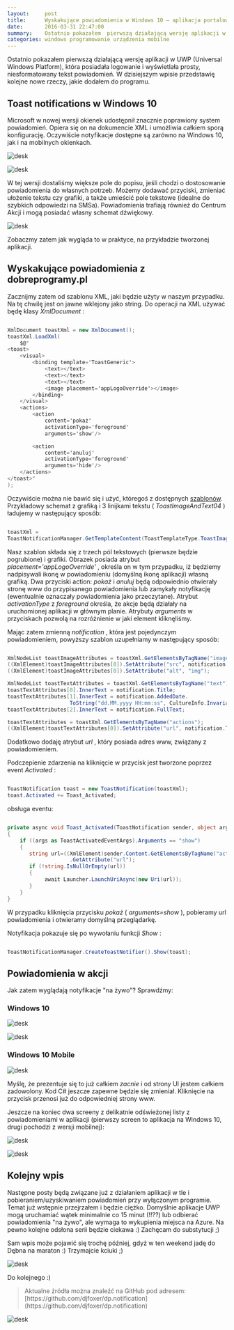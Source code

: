 ```yaml
---
layout:     post
title:      Wyskakujące powiadomienia w Windows 10 — aplikacja portalowa w UWP
date:       2016-03-31 22:47:00
summary:    Ostatnio pokazałem  pierwszą działającą wersję aplikacji w UWP (Universal Windows Platform), która posiadała logowanie i wyświetlała prosty, niesformatowany tekst powiadomień. W dzisiejszym wpisie przedstawię kolejne nowe rzeczy, jakie dodałem do programu.Toast notifications w Windows 10Microsoft w ...
categories: windows programowanie urządzenia mobilne
---
```




Ostatnio pokazałem  pierwszą działającą wersję aplikacji w UWP (Universal Windows Platform), która posiadała logowanie i wyświetlała prosty, niesformatowany tekst powiadomień. W dzisiejszym wpisie przedstawię kolejne nowe rzeczy, jakie dodałem do programu.




## Toast notifications w Windows 10


Microsoft w nowej wersji okienek udostępnił znacznie poprawiony system powiadomień. Opiera się on na dokumencie XML i umożliwia całkiem sporą konfigurację. Oczywiście notyfikacje dostępne są zarówno na Windows 10, jak i na mobilnych okienkach. 



![desk](https://raw.githubusercontent.com/djfoxer/djfoxer.github.io/master/_img/2016-3-31-_48_/g_-_608x405_-_-_71904x20160331222300_1.png)




![desk](https://raw.githubusercontent.com/djfoxer/djfoxer.github.io/master/_img/2016-3-31-_48_/g_-_608x405_-_-_71904x20160331222300_2.png)



W tej wersji dostaliśmy większe pole do popisu, jeśli chodzi o dostosowanie powiadomienia do własnych potrzeb. Możemy dodawać przyciski, zmieniać ułożenie tekstu czy grafiki, a także umieścić pole tekstowe (idealne do szybkich odpowiedzi na SMSa). Powiadomienia trafiają również do Centrum Akcji i mogą posiadać własny schemat dźwiękowy.



![desk](https://raw.githubusercontent.com/djfoxer/djfoxer.github.io/master/_img/2016-3-31-_48_/g_-_608x405_-_-_71904x20160331222300_3.png)



Zobaczmy zatem jak wygląda to w praktyce, na przykładzie tworzonej aplikacji.



## Wyskakujące powiadomienia z dobreprogramy.pl



Zacznijmy zatem od szablonu XML, jaki będzie użyty w naszym przypadku. Na tę chwilę jest on jawne wklejony jako string. Do operacji na XML używać będę klasy  *XmlDocument* :


```csharp

XmlDocument toastXml = new XmlDocument();
toastXml.LoadXml(
    $@"
<toast>
    <visual>
        <binding template='ToastGeneric'>
            <text></text>
            <text></text>
            <text></text>
            <image placement='appLogoOverride'></image>
        </binding>
    </visual>
    <actions>
        <action
            content='pokaż'
            activationType='foreground'
            arguments='show'/>

        <action
            content='anuluj'
            activationType='foreground'
            arguments='hide'/>
    </actions>
</toast>"
);

```



Oczywiście można nie bawić się i użyć, któregoś z dostępnych [szablonów](https://msdn.microsoft.com/en-us/library/windows/apps/windows.ui.notifications.toasttemplatetype). Przykładowy schemat z grafiką i 3 linijkami tekstu ( *ToastImageAndText04* ) ładujemy w następujący sposób:


```csharp

toastXml = 
ToastNotificationManager.GetTemplateContent(ToastTemplateType.ToastImageAndText04);

```


Nasz szablon składa się z trzech pól tekstowych (pierwsze będzie pogrubione) i grafiki. Obrazek posiada atrybut   *placement='appLogoOverride'* , określa on w tym przypadku, iż będziemy nadpisywali ikonę w powiadomieniu (domyślną ikonę aplikacji) własną grafiką. Dwa przyciski action:  *pokaż*  i  *anuluj*  będą odpowiednio otwierały stronę www do przypisanego powiadomienia lub zamykały notyfikację (ewentualnie oznaczały powiadomienia jako przeczytane). Atrybut  *activationType*  z  *foreground*  określa, że akcje będą działały na uruchomionej aplikacji w głównym planie. Atrybuty  *arguments*  w przyciskach pozwolą na rozróżnienie w jaki element kliknęliśmy.

Mając zatem zmienną  *notification* , która jest pojedynczym powiadomieniem, powyższy szablon uzupełniamy w następujący sposób:


```csharp

XmlNodeList toastImageAttributes = toastXml.GetElementsByTagName("image");
((XmlElement)toastImageAttributes[0]).SetAttribute("src", notification.Avatar);
((XmlElement)toastImageAttributes[0]).SetAttribute("alt", "img");

XmlNodeList toastTextAttributes = toastXml.GetElementsByTagName("text");
toastTextAttributes[0].InnerText = notification.Title;
toastTextAttributes[1].InnerText = notification.AddedDate.
                    ToString("dd.MM.yyyy HH:mm:ss", CultureInfo.InvariantCulture);
toastTextAttributes[2].InnerText = notification.FullText;

toastTextAttributes = toastXml.GetElementsByTagName("actions");
((XmlElement)toastTextAttributes[0]).SetAttribute("url", notification.TargetUrl);

```


Dodatkowo dodaję atrybut  *url* , który posiada adres www, związany z powiadomieniem.

Podczepienie zdarzenia na kliknięcie w przycisk jest tworzone poprzez event  *Activated* :


```csharp

ToastNotification toast = new ToastNotification(toastXml);
toast.Activated += Toast_Activated;


```


obsługa eventu:


```csharp

private async void Toast_Activated(ToastNotification sender, object args)
{
    if ((args as ToastActivatedEventArgs).Arguments == "show")
    {
       string url=((XmlElement)sender.Content.GetElementsByTagName("actions").First())
                    .GetAttribute("url");
       if (!string.IsNullOrEmpty(url))
       {
            await Launcher.LaunchUriAsync(new Uri(url));
       }
    }
}

```


W przypadku kliknięcia przycisku  *pokaż*  ( *arguments=show* ), pobieramy url powiadomienia i otwieramy domyślną przeglądarkę.

Notyfikacja pokazuje się po wywołaniu funkcji  *Show* :


```csharp

ToastNotificationManager.CreateToastNotifier().Show(toast);

```




## Powiadomienia w akcji



Jak zatem wyglądają notyfikacje "na żywo"? Sprawdźmy:



### Windows 10





![desk](https://raw.githubusercontent.com/djfoxer/djfoxer.github.io/master/_img/2016-3-31-_48_/g_-_608x405_-_-_71904x20160331222312_2.PNG)





![desk](https://raw.githubusercontent.com/djfoxer/djfoxer.github.io/master/_img/2016-3-31-_48_/g_-_608x405_-_-_71904x20160331223202_0.png)





### Windows 10 Mobile






![desk](https://raw.githubusercontent.com/djfoxer/djfoxer.github.io/master/_img/2016-3-31-_48_/g_-_608x405_-_-_71904x20160331223006_0.png)



Myślę, że prezentuje się to już całkiem  *zacnie*  i od strony UI jestem całkiem zadowolony. Kod C# jeszcze zapewne będzie się zmieniał. Kliknięcie na przycisk przenosi już do odpowiedniej strony www.

Jeszcze na koniec dwa screeny z delikatnie odświeżonej listy z powiadomieniami w aplikacji (pierwszy screen to aplikacja na Windows 10, drugi pochodzi z wersji mobilnej):



![desk](https://raw.githubusercontent.com/djfoxer/djfoxer.github.io/master/_img/2016-3-31-_48_/g_-_608x405_-_-_71904x20160331222312_4.png)





![desk](https://raw.githubusercontent.com/djfoxer/djfoxer.github.io/master/_img/2016-3-31-_48_/g_-_608x405_-_-_71904x20160331222312_1.PNG)





## Kolejny wpis


Następne posty będą związane już z działaniem aplikacji w tle i pobieraniem/uzyskiwaniem powiadomień przy wyłączonym programie. Temat już wstępnie przejrzałem i będzie ciężko. Domyślnie aplikacje UWP mogą uruchamiać wątek minimalnie co 15 minut (!!??) lub odbierać powiadomienia "na żywo", ale wymaga to wykupienia miejsca na Azure. Na pewno kolejne odsłona serii będzie ciekawa :) Zachęcam do substytucji ;) 

Sam wpis może pojawić się trochę później, gdyż w ten weekend jadę do Dębna na maraton :) Trzymajcie kciuki ;)



![desk](https://raw.githubusercontent.com/djfoxer/djfoxer.github.io/master/_img/2016-3-31-_48_/g_-_608x405_-_-_71904x20160331223741_0.png)



Do kolejnego :)


<blockquote>
<p>Aktualne źródła można znaleźć na GitHub pod adresem:
[https://github.com/djfoxer/dp.notification](https://github.com/djfoxer/dp.notification)</p>
</blockquote>


![desk](https://raw.githubusercontent.com/djfoxer/djfoxer.github.io/master/_img/2016-3-31-_48_/g_-_608x405_-_-_71904x20160331222300_0.png)

